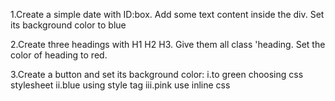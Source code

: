 1.Create a simple date with ID:box.
   Add some text content inside the div.
   Set its background color to blue

2.Create three headings with H1 H2 H3.
   Give them all class 'heading.
   Set the color of heading to red.
   
3.Create a button and set its background color: 
   i.to green choosing css stylesheet
   ii.blue using style tag
   iii.pink use inline css